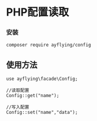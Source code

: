 # PHP配置读取

### 安装
~~~
composer require ayflying/config
~~~

## 使用方法
~~~
use ayflying\facade\Config;

//读取配置
Config::get("name");

//写入配置
Config::set("name","data");

~~~